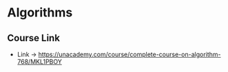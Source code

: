# Algorithms

## Course Link

* Link -> https://unacademy.com/course/complete-course-on-algorithm-768/MKL1PBOY